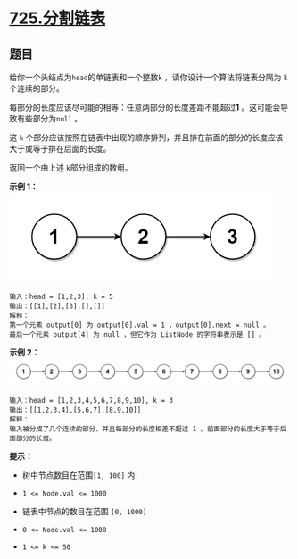 # [725.分割链表](https://leetcode.cn/problems/split-linked-list-in-parts/)

## 题目

给你一个头结点为`head`的单链表和一个整数`k` ，请你设计一个算法将链表分隔为 `k` 个连续的部分。

每部分的长度应该尽可能的相等：任意两部分的长度差距不能超过**1** 。这可能会导致有些部分为`null` 。

这 `k` 个部分应该按照在链表中出现的顺序排列，并且排在前面的部分的长度应该大于或等于排在后面的长度。

返回一个由上述 `k`部分组成的数组。

**示例 1：**
![case1](../../../resources/leetcode/leetcode0725/1.jpg)

    输入：head = [1,2,3], k = 5
    输出：[[1],[2],[3],[],[]]
    解释：
    第一个元素 output[0] 为 output[0].val = 1 ，output[0].next = null 。
    最后一个元素 output[4] 为 null ，但它作为 ListNode 的字符串表示是 [] 。

**示例 2：**
![case2](../../../resources/leetcode/leetcode0725/2.jpg)

    输入：head = [1,2,3,4,5,6,7,8,9,10], k = 3
    输出：[[1,2,3,4],[5,6,7],[8,9,10]]
    解释：
    输入被分成了几个连续的部分，并且每部分的长度相差不超过 1 。前面部分的长度大于等于后面部分的长度。

**提示：**

- 树中节点数目在范围`[1, 100]` 内
- `1 <= Node.val <= 1000`

- 链表中节点的数目在范围 `[0, 1000]`
- `0 <= Node.val <= 1000 `
- `1 <= k <= 50 `